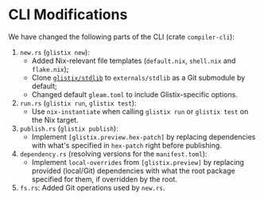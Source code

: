 # CLI Modifications

We have changed the following parts of the CLI (crate `compiler-cli`):

1. `new.rs` (`glistix new`):
    - Added Nix-relevant file templates (`default.nix`, `shell.nix` and `flake.nix`);
    - Clone [`glistix/stdlib`](https://github.com/glistix/stdlib) to `externals/stdlib` as a Git submodule by default;
    - Changed default `gleam.toml` to include Glistix-specific options.
2. `run.rs` (`glistix run`, `glistix test`):
    - Use `nix-instantiate` when calling `glistix run` or `glistix test` on the Nix target.
3. `publish.rs` (`glistix publish`):
    - Implement `[glistix.preview.hex-patch]` by replacing dependencies with what's specified in `hex-patch` right before publishing.
4. `dependency.rs` (resolving versions for the `manifest.toml`):
    - Implement `local-overrides` from `[glistix.preview]` by replacing provided (local/Git) dependencies with what the root package specified for them, if overridden by the root.
5. `fs.rs`: Added Git operations used by `new.rs`.
